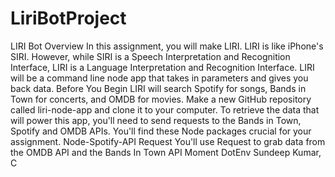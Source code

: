 # LiriBotProject

LIRI Bot Overview In this assignment, you will make LIRI. LIRI is like iPhone's SIRI. 
However, while SIRI is a Speech Interpretation and Recognition Interface, LIRI is a 
Language Interpretation and Recognition Interface. LIRI will be a command line node 
app that takes in parameters and gives you back data. 
Before You Begin LIRI will search Spotify for songs, Bands in Town for concerts, and 
OMDB for movies. 
Make a new GitHub repository called liri-node-app and clone it to your computer. 
To retrieve the data that will power this app, you'll need to send requests to the Bands in 
Town, Spotify and OMDB APIs. You'll find these Node packages crucial for your 
assignment. 
Node-Spotify-API 
Request 
You'll use Request to grab data from the OMDB API and the Bands In Town API 
Moment 
DotEnv 
Sundeep Kumar, C 
 
